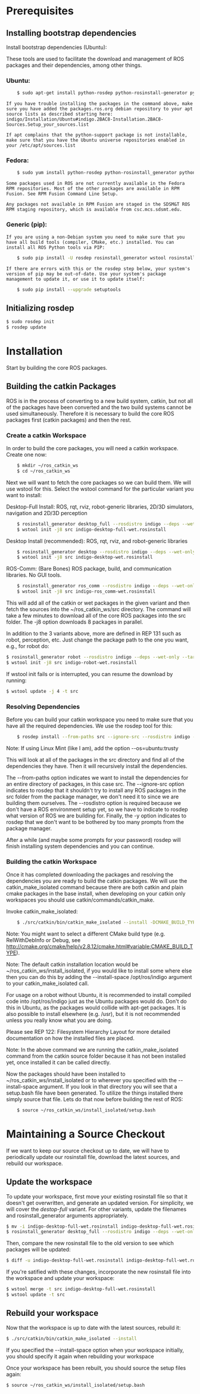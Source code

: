 # Prerequisites

## Installing bootstrap dependencies

Install bootstrap dependencies (Ubuntu):

These tools are used to facilitate the download and management of ROS packages and their dependencies, among other things.

### Ubuntu:

```bash
    $ sudo apt-get install python-rosdep python-rosinstall-generator python-wstool python-rosinstall build-essential
```

    If you have trouble installing the packages in the command above, make sure you have added the packages.ros.org debian repository to your apt source lists as described starting here: indigo/Installation/Ubuntu#indigo.2BAC8-Installation.2BAC8-Sources.Setup_your_sources.list

    If apt complains that the python-support package is not installable, make sure that you have the Ubuntu universe repositories enabled in your /etc/apt/sources.list

### Fedora:

```bash
    $ sudo yum install python-rosdep python-rosinstall_generator python-wstool python-rosinstall @buildsys-build
```

    Some packages used in ROS are not currently available in the Fedora RPM repositories. Most of the other packages are available in RPM Fusion. See RPM Fusion Command Line Setup.

    Any packages not available in RPM Fusion are staged in the SDSM&T ROS RPM staging repository, which is available from csc.mcs.sdsmt.edu.

### Generic (pip):

    If you are using a non-Debian system you need to make sure that you have all build tools (compiler, CMake, etc.) installed. You can install all ROS Python tools via PIP:


```bash
    $ sudo pip install -U rosdep rosinstall_generator wstool rosinstall
```


    If there are errors with this or the rosdep step below, your system's version of pip may be out-of-date. Use your system's package management to update it, or use it to update itself:


```bash
    $ sudo pip install --upgrade setuptools
```


## Initializing rosdep


```bash
$ sudo rosdep init
$ rosdep update
```


# Installation

Start by building the core ROS packages.

## Building the catkin Packages

ROS is in the process of converting to a new build system, catkin, but not all of the packages have been converted and the two build systems cannot be used simultaneously. Therefore it is necessary to build the core ROS packages first (catkin packages) and then the rest.

### Create a catkin Workspace

In order to build the core packages, you will need a catkin workspace. Create one now:

```bash
    $ mkdir ~/ros_catkin_ws
    $ cd ~/ros_catkin_ws
```

Next we will want to fetch the core packages so we can build them. We will use wstool for this. Select the wstool command for the particular variant you want to install:

Desktop-Full Install: ROS, rqt, rviz, robot-generic libraries, 2D/3D simulators, navigation and 2D/3D perception

```bash
    $ rosinstall_generator desktop_full --rosdistro indigo --deps --wet-only --tar > indigo-desktop-full-wet.rosinstall
    $ wstool init -j8 src indigo-desktop-full-wet.rosinstall
```

Desktop Install (recommended): ROS, rqt, rviz, and robot-generic libraries

```bash
    $ rosinstall_generator desktop --rosdistro indigo --deps --wet-only --tar > indigo-desktop-wet.rosinstall
    $ wstool init -j8 src indigo-desktop-wet.rosinstall
```

ROS-Comm: (Bare Bones) ROS package, build, and communication libraries. No GUI tools.

```bash
    $ rosinstall_generator ros_comm --rosdistro indigo --deps --wet-only --tar > indigo-ros_comm-wet.rosinstall
    $ wstool init -j8 src indigo-ros_comm-wet.rosinstall
```

This will add all of the catkin or wet packages in the given variant and then fetch the sources into the ~/ros_catkin_ws/src directory. The command will take a few minutes to download all of the core ROS packages into the src folder. The -j8 option downloads 8 packages in parallel.

In addition to the 3 variants above, more are defined in REP 131 such as robot, perception, etc. Just change the package path to the one you want, e.g., for robot do:

```bash
$ rosinstall_generator robot --rosdistro indigo --deps --wet-only --tar > indigo-robot-wet.rosinstall
$ wstool init -j8 src indigo-robot-wet.rosinstall
```

If wstool init fails or is interrupted, you can resume the download by running:

```bash
$ wstool update -j 4 -t src
```

### Resolving Dependencies

Before you can build your catkin workspace you need to make sure that you have all the required dependencies. We use the rosdep tool for this:

```bash
    $ rosdep install --from-paths src --ignore-src --rosdistro indigo -y
```

Note: If using Linux Mint (like I am), add the option --os=ubuntu:trusty

This will look at all of the packages in the src directory and find all of the dependencies they have. Then it will recursively install the dependencies.

The --from-paths option indicates we want to install the dependencies for an entire directory of packages, in this case src. The --ignore-src option indicates to rosdep that it shouldn't try to install any ROS packages in the src folder from the package manager, we don't need it to since we are building them ourselves. The --rosdistro option is required because we don't have a ROS environment setup yet, so we have to indicate to rosdep what version of ROS we are building for. Finally, the -y option indicates to rosdep that we don't want to be bothered by too many prompts from the package manager.

After a while (and maybe some prompts for your password) rosdep will finish installing system dependencies and you can continue.

### Building the catkin Workspace

Once it has completed downloading the packages and resolving the dependencies you are ready to build the catkin packages. We will use the catkin_make_isolated command because there are both catkin and plain cmake packages in the base install, when developing on your catkin only workspaces you should use catkin/commands/catkin_make.

Invoke catkin_make_isolated:

```bash
    $ ./src/catkin/bin/catkin_make_isolated --install -DCMAKE_BUILD_TYPE=Release
```

Note: You might want to select a different CMake build type (e.g. RelWithDebInfo or Debug, see http://cmake.org/cmake/help/v2.8.12/cmake.html#variable:CMAKE_BUILD_TYPE).

Note: The default catkin installation location would be ~/ros_catkin_ws/install_isolated, if you would like to install some where else then you can do this by adding the --install-space /opt/ros/indigo argument to your catkin_make_isolated call.

For usage on a robot without Ubuntu, it is recommended to install compiled code into /opt/ros/indigo just as the Ubuntu packages would do. Don't do this in Ubuntu, as the packages would collide with apt-get packages. It is also possible to install elsewhere (e.g. /usr), but it is not recommended unless you really know what you are doing.

Please see REP 122: Filesystem Hierarchy Layout for more detailed documentation on how the installed files are placed.

Note: In the above command we are running the catkin_make_isolated command from the catkin source folder because it has not been installed yet, once installed it can be called directly.

Now the packages should have been installed to ~/ros_catkin_ws/install_isolated or to wherever you specified with the --install-space argument. If you look in that directory you will see that a setup.bash file have been generated. To utilize the things installed there simply source that file. Lets do that now before building the rest of ROS:

```bash
    $ source ~/ros_catkin_ws/install_isolated/setup.bash
```

# Maintaining a Source Checkout

If we want to keep our source checkout up to date, we will have to periodically update our rosinstall file, download the latest sources, and rebuild our workspace.

## Update the workspace

To update your workspace, first move your existing rosinstall file so that it doesn't get overwritten, and generate an updated version. For simplicity, we will cover the *destop-full* variant. For other variants, update the filenames and rosinstall_generator arguments appropriately.

```bash
$ mv -i indigo-desktop-full-wet.rosinstall indigo-desktop-full-wet.rosinstall.old
$ rosinstall_generator desktop_full --rosdistro indigo --deps --wet-only --tar > indigo-desktop-full-wet.rosinstall
```

Then, compare the new rosinstall file to the old version to see which packages will be updated:

```bash
$ diff -u indigo-desktop-full-wet.rosinstall indigo-desktop-full-wet.rosinstall.old
```

If you're satified with these changes, incorporate the new rosinstall file into the workspace and update your workspace:

```bash
$ wstool merge -t src indigo-desktop-full-wet.rosinstall
$ wstool update -t src
```

## Rebuild your workspace

Now that the workspace is up to date with the latest sources, rebuild it:

```bash
$ ./src/catkin/bin/catkin_make_isolated --install
```

If you specified the --install-space option when your workspace initially, you should specify it again when rebuilding your workspace

Once your workspace has been rebuilt, you should source the setup files again:

```bash
$ source ~/ros_catkin_ws/install_isolated/setup.bash
```
